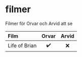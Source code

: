 # filmer
Filmer för Orvar och Arvid att se

| Film | Orvar | Arvid |
| :--- | :---: | :---: |
| Life of Brian | :heavy_check_mark: | :x: |
